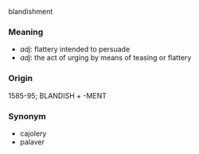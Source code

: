blandishment
### Meaning
+ _adj_: flattery intended to persuade
+ _adj_: the act of urging by means of teasing or flattery

### Origin

1585-95; BLANDISH + -MENT

### Synonym

+ cajolery
+ palaver


